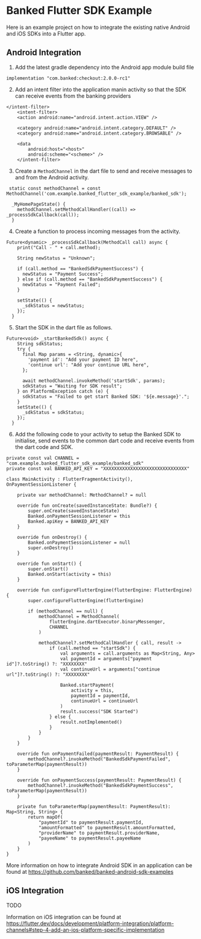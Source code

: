 # Banked Flutter SDK Example

Here is an example project on how to integrate the existing native Android and iOS SDKs into a Flutter app.

## Android Integration

1. Add the latest gradle dependency into the Android app module build file

```
implementation "com.banked:checkout:2.0.0-rc1"
```

2. Add an intent filter into the application manin activity so that the SDK can receive events from the banking providers
```
</intent-filter>
    <intent-filter>
    <action android:name="android.intent.action.VIEW" />

    <category android:name="android.intent.category.DEFAULT" />
    <category android:name="android.intent.category.BROWSABLE" />

    <data
        android:host="<host>"
        android:scheme="<scheme>" />
    </intent-filter>
```

3. Create a ```MethodChannel``` in the dart file to send and receive messages to and from the Android activity.
```
 static const methodChannel = const MethodChannel('com.example.banked_flutter_sdk_example/banked_sdk');

  _MyHomePageState() {
    methodChannel.setMethodCallHandler((call) => _processSdkCallback(call));
  }
```

4. Create a function to process incoming messages from the activity.
```
Future<dynamic> _processSdkCallback(MethodCall call) async {
    print("Call - " + call.method);

    String newStatus = "Unknown";

    if (call.method == "BankedSdkPaymentSuccess") {
      newStatus = "Payment Success";
    } else if (call.method == "BankedSdkPaymentSuccess") {
      newStatus = "Payment Failed";
    }

    setState(() {
      _sdkStatus = newStatus;
    });
  }
```

5. Start the SDK in the dart file as follows.
```
Future<void> _startBankedSdk() async {
    String sdkStatus;
    try {
      final Map params = <String, dynamic>{
        'payment id': "Add your payment ID here",
        'continue url': "Add your continue URL here",
      };

      await methodChannel.invokeMethod('startSdk', params);
      sdkStatus = "Waiting for SDK result";
    } on PlatformException catch (e) {
      sdkStatus = "Failed to get start Banked SDK: '${e.message}'.";
    }
    setState(() {
      _sdkStatus = sdkStatus;
    });
  }
```

6. Add the following code to your activity to setup the Banked SDK to initialise, send events to the common dart code and receive events from the dart code and SDK.
```
private const val CHANNEL = "com.example.banked_flutter_sdk_example/banked_sdk"
private const val BANKED_API_KEY = "XXXXXXXXXXXXXXXXXXXXXXXXXXXXXXX"

class MainActivity : FlutterFragmentActivity(), OnPaymentSessionListener {

    private var methodChannel: MethodChannel? = null

    override fun onCreate(savedInstanceState: Bundle?) {
        super.onCreate(savedInstanceState)
        Banked.onPaymentSessionListener = this
        Banked.apiKey = BANKED_API_KEY
    }

    override fun onDestroy() {
        Banked.onPaymentSessionListener = null
        super.onDestroy()
    }

    override fun onStart() {
        super.onStart()
        Banked.onStart(activity = this)
    }

    override fun configureFlutterEngine(flutterEngine: FlutterEngine) {
        super.configureFlutterEngine(flutterEngine)

        if (methodChannel == null) {
            methodChannel = MethodChannel(
                flutterEngine.dartExecutor.binaryMessenger,
                CHANNEL
            )

            methodChannel?.setMethodCallHandler { call, result ->
                if (call.method == "startSdk") {
                    val arguments = call.arguments as Map<String, Any>
                    val paymentId = arguments["payment id"]?.toString() ?: "XXXXXXXX"
                    val continueUrl = arguments["continue url"]?.toString() ?: "XXXXXXXX"

                    Banked.startPayment(
                        activity = this,
                        paymentId = paymentId,
                        continueUrl = continueUrl
                    )
                    result.success("SDK Started")
                } else {
                    result.notImplemented()
                }
            }
        }
    }

    override fun onPaymentFailed(paymentResult: PaymentResult) {
        methodChannel?.invokeMethod("BankedSdkPaymentFailed", toParameterMap(paymentResult))
    }

    override fun onPaymentSuccess(paymentResult: PaymentResult) {
        methodChannel?.invokeMethod("BankedSdkPaymentSuccess", toParameterMap(paymentResult))
    }

    private fun toParameterMap(paymentResult: PaymentResult): Map<String, String> {
        return mapOf(
            "paymentId" to paymentResult.paymentId,
            "amountFormatted" to paymentResult.amountFormatted,
            "providerName" to paymentResult.providerName,
            "payeeName" to paymentResult.payeeName
        )
    }
}
```

More information on how to integrate Android SDK in an application can be found at https://github.com/banked/banked-android-sdk-examples

## iOS Integration

TODO

Information on iOS integration can be found at https://flutter.dev/docs/development/platform-integration/platform-channels#step-4-add-an-ios-platform-specific-implementation